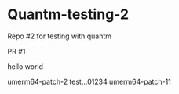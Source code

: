 # Quantm-testing-2
Repo #2 for testing with quantm

PR #1

hello
world

umerm64-patch-2
test...01234
umerm64-patch-11
